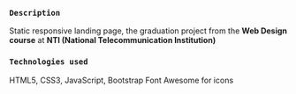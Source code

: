 ### `Description`
Static responsive landing page, the graduation project from the **Web Design course** 
at **NTI (National Telecommunication Institution)**  

### `Technologies used`
HTML5, CSS3, JavaScript, Bootstrap
Font Awesome for icons
